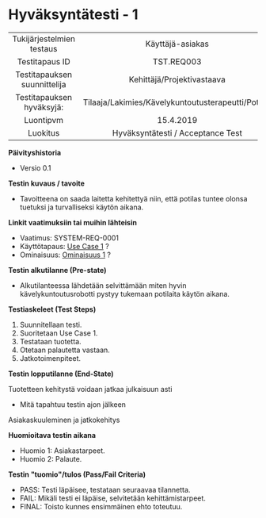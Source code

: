 # Hyväksyntätesti - 1


| | |
|:-:|:-:|
| Tukijärjestelmien testaus | Käyttäjä-asiakas   |
| Testitapaus ID | TST.REQ003 |
| Testitapauksen suunnittelija | Kehittäjä/Projektivastaava | 
| Testitapauksen hyväksyjä: | Tilaaja/Lakimies/Kävelykuntoutusterapeutti/Potilas |
| Luontipvm | 15.4.2019 |
| Luokitus | Hyväksyntätesti / Acceptance Test |

**Päivityshistoria**

* Versio 0.1 

**Testin kuvaus / tavoite**

* Tavoitteena on saada laitetta kehitettyä niin, että potilas tuntee olonsa tuetuksi ja turvalliseksi käytön aikana.

**Linkit vaatimuksiin tai muihin lähteisin**

* Vaatimus: SYSTEM-REQ-0001 
* Käyttötapaus: [Use Case 1](https://gitlab.labranet.jamk.fi/m3268---vuosi-2019/ttos0100---2019-toteutus/blob/master/dokumentit/02-vaatimusmaarittely/Usecases/Usecase%20-%201.md) ? 
* Ominaisuus: [Ominaisuus 1](https://gitlab.labranet.jamk.fi/m3268---vuosi-2019/ttos0100---2019-toteutus/blob/master/dokumentit/02-vaatimusmaarittely/Ominaisuudet/Ominaisuus%20-%201.md) ?

**Testin alkutilanne (Pre-state)** 

* Alkutilanteessa lähdetään selvittämään miten hyvin kävelykuntoutusrobotti pystyy tukemaan potilaita käytön aikana.

**Testiaskeleet (Test Steps)**

1. Suunnitellaan testi.
2. Suoritetaan Use Case 1.
3. Testataan tuotetta.
4. Otetaan palautetta vastaan.
5. Jatkotoimenpiteet.

**Testin lopputilanne (End-State)**

Tuotetteen kehitystä voidaan jatkaa julkaisuun asti

* Mitä tapahtuu testin ajon jälkeen

Asiakaskuuleminen ja jatkokehitys

**Huomioitava testin aikana**

* Huomio 1: Asiakastarpeet.
* Huomio 2: Palaute.


**Testin "tuomio"/tulos (Pass/Fail Criteria)**


* PASS: Testi läpäisee, testataan seuraavaa tilannetta.
* FAIL:  Mikäli testi ei läpäise, selvitetään kehittämistarpeet.
* FINAL: Toisto kunnes ensimmäinen ehto toteutuu.
